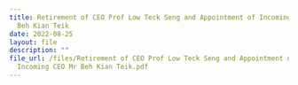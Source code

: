 ```yaml
---
title: Retirement of CEO Prof Low Teck Seng and Appointment of Incoming CEO Mr
  Beh Kian Teik
date: 2022-08-25
layout: file
description: ""
file_url: /files/Retirement of CEO Prof Low Teck Seng and Appointment of
  Incoming CEO Mr Beh Kian Teik.pdf
---
```




